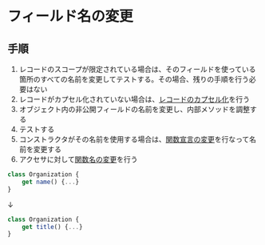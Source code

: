 # フィールド名の変更

## 手順
1. レコードのスコープが限定されている場合は、そのフィールドを使っている箇所のすべての名前を変更してテストする。その場合、残りの手順を行う必要はない
2. レコードがカプセル化されていない場合は、[レコードのカプセル化](レコードのカプセル化.md)を行う
3. オブジェクト内の非公開フィールドの名前を変更し、内部メソッドを調整する
4. テストする
5. コンストラクタがその名前を使用する場合は、[関数宣言の変更](関数宣言の変更.md)を行なって名前を変更する
6. アクセサに対して[関数名の変更](関数名の変更.md)を行う

```js
class Organization {
	get name() {...}
}
```
↓
```js
class Organization {
	get title() {...}
}
```